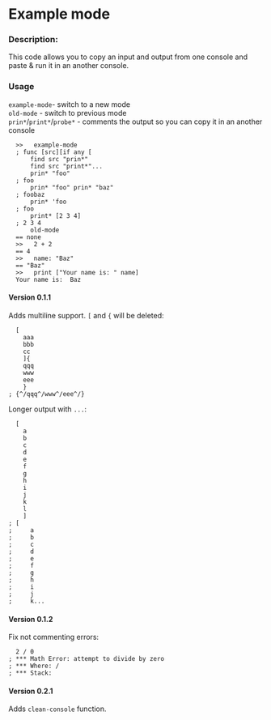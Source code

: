 # Example mode

### Description:

This code allows you to copy an input and output from one console and paste & run it in an another console.

### Usage

`example-mode`- switch to a new mode  
`old-mode` - switch to previous mode  
`prin*`/`print*`/`probe*` - comments the output so you can copy it in an another console

```
  >>   example-mode
  ; func [src][if any [
      find src "prin*"
      find src "print*"...
      prin* "foo"
  ; foo
      prin* "foo" prin* "baz"
  ; foobaz
      prin* 'foo
  ; foo
      print* [2 3 4]
  ; 2 3 4
      old-mode
  == none
  >>   2 + 2
  == 4
  >>   name: "Baz"
  == "Baz"
  >>   print ["Your name is: " name]
  Your name is:  Baz
```
#### Version 0.1.1

Adds multiline support.
`[` and `{` will be deleted:
```
  [
    aaa
    bbb
    cc
    ]{
    qqq
    www
    eee
    }
; {^/qqq^/www^/eee^/}
```
Longer output with `...`:
```
  [
    a
    b
    c
    d
    e
    f
    g
    h
    i
    j
    k
    l
    ]
; [
;     a 
;     b 
;     c 
;     d 
;     e 
;     f 
;     g 
;     h 
;     i 
;     j 
;     k...
```

#### Version 0.1.2

Fix not commenting errors:
```
  2 / 0
; *** Math Error: attempt to divide by zero
; *** Where: /
; *** Stack:
```
#### Version 0.2.1

Adds `clean-console` function.